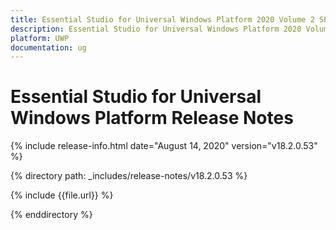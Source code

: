 ```yaml
---
title: Essential Studio for Universal Windows Platform 2020 Volume 2 SP1  Release Notes  
description: Essential Studio for Universal Windows Platform 2020 Volume 2 SP1  Release Notes  
platform: UWP
documentation: ug
---
```


# Essential Studio for Universal Windows Platform  Release Notes  

{% include release-info.html date="August 14, 2020"  version="v18.2.0.53" %} 


{% directory path: _includes/release-notes/v18.2.0.53 %}

{% include {{file.url}} %}

{% enddirectory %}